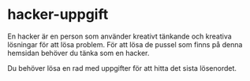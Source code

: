 # hacker-uppgift

En hacker är en person som använder kreativt tänkande och kreativa lösningar för att lösa problem. För att lösa de pussel som finns på denna hemsidan behöver du tänka som en hacker.

Du behöver lösa en rad med uppgifter för att hitta det sista lösenordet.
